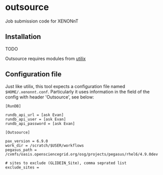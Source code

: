 # outsource
Job submission code for XENONnT

## Installation
TODO

Outsource requires modules from [utilix](https://github.com/XENONnT/utilix)

## Configuration file

Just like utilix, this tool expects a configuration file named `$HOME/.xenonnt.conf`. Particularly it uses information in the field of the config with header 'Outsource', see below: 

    [RunDB]
    
    rundb_api_url = [ask Evan]
    rundb_api_user = [ask Evan]
    rundb_api_password = [ask Evan]
    
    [Outsource]
    
    pax_version = 6.9.0
    work_dir = /scratch/$USER/workflows
    pegasus_path = /cvmfs/oasis.opensciencegrid.org/osg/projects/pegasus/rhel6/4.9.0dev

    # sites to exclude (GLIDEIN_Site), comma seprated list
    exclude_sites = 
    
    
